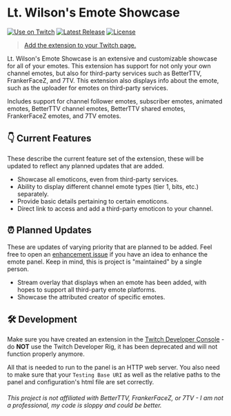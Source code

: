 # Lt. Wilson's Emote Showcase 
[![Use on Twitch](https://img.shields.io/badge/Extension-On%20Twitch-blueviolet?style=for-the-badge)](https://dashboard.twitch.tv/extensions/z74n08zmes3d4urpt7xvri40ayu8xl) [![Latest Release](https://img.shields.io/github/v/release/rcwdev/emote-showcase?style=for-the-badge)](https://github.com/rcwdev/emote-showcase/releases) [![License](https://img.shields.io/github/license/rcwdev/emote-showcase?style=for-the-badge)](./LICENSE)

> [Add the extension to your Twitch page.](https://dashboard.twitch.tv/extensions/z74n08zmes3d4urpt7xvri40ayu8xl)

Lt. Wilson's Emote Showcase is an extensive and customizable showcase for all of your emotes. This extension has support for not only your own channel emotes, but also for third-party services such as BetterTTV, FrankerFaceZ, and 7TV. This extension also displays info about the emote, such as the uploader for emotes on third-party services.

Includes support for channel follower emotes, subscriber emotes, animated emotes, BetterTTV channel emotes, BetterTTV shared emotes, FrankerFaceZ emotes, and 7TV emotes.

## 👇 Current Features

These describe the current feature set of the extension, these will be updated to reflect any planned updates that are added.

- Showcase all emoticons, even from third-party services.
- Ability to display different channel emote types (tier 1, bits, etc.) separately.
- Provide basic details pertaining to certain emoticons.
- Direct link to access and add a third-party emoticon to your channel.

## ⏰ Planned Updates

These are updates of varying priority that are planned to be added. Feel free to open an [enhancement issue](https://github.com/rcwdev/emote-showcase/issues) if you have an idea to enhance the emote panel. Keep in mind, this is project is "maintained" by a single person.

- Stream overlay that displays when an emote has been added, with hopes to support all third-party emote platforms.
- Showcase the attributed creator of specific emotes.

## 🛠️ Development

Make sure you have created an extension in the [Twitch Developer Console](https://dev.twitch.tv/console) - do **NOT** use the Twitch Developer Rig, it has been deprecated and will not function properly anymore.

All that is needed to run to the panel is an HTTP web server. You also need to make sure that your `Testing Base URI` as well as the relative paths to the panel and configuration's html file are set correctly.

###### This project is not affiliated with BetterTTV, FrankerFaceZ, or 7TV - I am not a professional, my code is sloppy and could be better.
